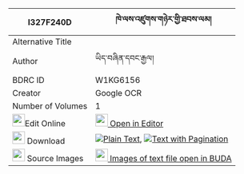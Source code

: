 |I327F240D|ཁེ་ལས་འཛུགས་གཉེར་གྱི་ཐབས་ལམ། 
| --- | --- 
|Alternative Title |
|Author| ཡིད་བཞིན་དབང་རྒྱལ།
|BDRC ID | W1KG6156
|Creator | Google OCR
|Number of Volumes| 1
|<img width="25" src="https://img.icons8.com/color/25/000000/edit-property.png">Edit Online| [<img width="25" src="https://avatars.githubusercontent.com/u/45091458?s=200&v=4"> Open in Editor](http://editor.openpecha.org/I327F240D)
|<img width="25" src="https://img.icons8.com/fluent/48/000000/download-2.png"/>  Download | [![](https://img.icons8.com/color/20/000000/txt.png)Plain Text](https://github.com/Openpecha/I327F240D/releases/download/v1/khele_dzuk_nyer_gyi_tablam_plain_I327F240D.zip), [![](https://img.icons8.com/color/20/000000/txt.png)Text with Pagination](https://github.com/Openpecha/I327F240D/releases/download/v1/khele_dzuk_nyer_gyi_tablam_pages_I327F240D.zip)
|<img width="25" src="https://img.icons8.com/plasticine/100/000000/pictures-folder.png"/>  Source Images | [<img width="25" src="https://library.bdrc.io/icons/BUDA-small.svg"> Images of text file open in BUDA](https://library.bdrc.io/show/bdr:W1KG6156)